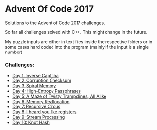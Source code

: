 # Advent Of Code 2017
Solutions to the Advent of Code 2017 challenges.

So far all challenges solved with C++. This might change in the future.

My puzzle inputs are either in text files inside the respective folders or in some cases hard coded into the program (mainly if the input is a single number)

### Challenges:
- [Day 1. Inverse Captcha](adv_1_captcha)
- [Day 2. Corruption Checksum](adv_2_checksum)
- [Day 3. Spiral Memory](adv_3_memory)
- [Day 4: High-Entropy Passphrases](adv_4_passphrase)
- [Day 5: A Maze of Twisty Trampolines, All Alike](adv_5_jumps)
- [Day 6: Memory Reallocation](adv_6_banks)
- [Day 7: Recursive Circus](adv_7_recursive-circus)
- [Day 8: I heard you like registers](adv_8_i-heard-you-like-registers)
- [Day 9: Stream Processing](adv_9_stream-processing)
- [Day 10: Knot Hash](adv_10_stream-processing)
